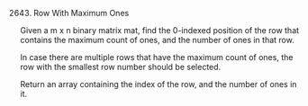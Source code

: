 2643. Row With Maximum Ones

Given a m x n binary matrix mat, find the 0-indexed position of the row that contains the maximum count of ones, and the number of ones in that row.

In case there are multiple rows that have the maximum count of ones, the row with the smallest row number should be selected.

Return an array containing the index of the row, and the number of ones in it.

